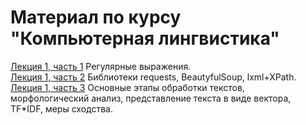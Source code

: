 # Материал по курсу "Компьютерная лингвистика"

[Лекция 1, часть 1](https://github.com/klyshinsky/NLP_VVSU_2021/blob/main/Lecture_20210302_1_regexp.ipynb) Регулярные выражения.  
[Лекция 1, часть 2](https://github.com/klyshinsky/NLP_VVSU_2021/blob/main/Lecture_20210302_2_requests.ipynb) Библиотеки requests, BeautyfulSoup, lxml+XPath.  
[Лекция 1, часть 3](https://github.com/klyshinsky/NLP_VVSU_2021/blob/main/Lecture_20210302_3_text_processing.ipynb) Основные этапы обработки текстов, морфологический анализ, представление текста в виде вектора, TF*IDF, меры сходства. 




